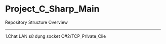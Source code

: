 # Project_C_Sharp_Main
Repository Structure Overview

---

1.Chat LAN sử dụng socket C#2/TCP_Private_Clie
